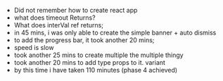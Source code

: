 - Did not remember how to create react app
- what does timeout Returns?
- What does interVal ref returns;
- in 45 mins, i was only able to create the simple banner + auto dismiss
- to add the progress bar, it took another 20 mins;
- speed is slow
- took another 25 mins to create multiple the multiple thingy
- took another 20 mins to add type props to it. variant
- by this time i have taken 110 minutes (phase 4 achieved)